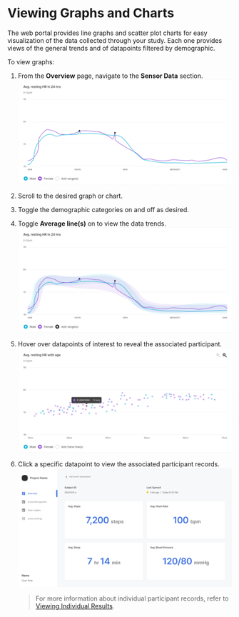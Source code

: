 
# Viewing Graphs and Charts

The web portal provides line graphs and scatter plot charts for easy visualization of the data collected through your study. Each one provides views of the general trends and of datapoints filtered by demographic.

To view graphs:

1. From the **Overview** page, navigate to the **Sensor Data** section.
    ![viewing-graphs-1](../../../images/viewing-graphs-1.png)
2. Scroll to the desired graph or chart.
3. Toggle the demographic categories on and off as desired.
4. Toggle **Average line(s)** on to view the data trends.
    ![viewing-graphs-2](../../../images/viewing-graphs-2.png)
5. Hover over datapoints of interest to reveal the associated participant.
    ![viewing-graphs-3](../../../images/viewing-graphs-3.png)
6. Click a specific datapoint to view the associated participant records.
    ![viewing-graphs-4](../../../images/viewing-graphs-4.png)

    > For more information about individual participant records, refer to [Viewing Individual Results](./viewing-individual-results.md).
